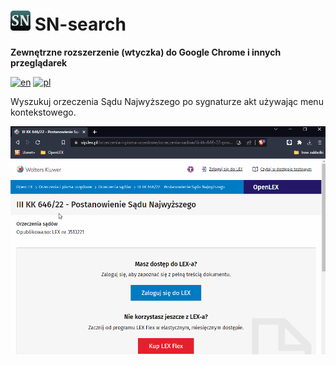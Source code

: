 # ![Icon](icon32.png) SN-search
**Zewnętrzne rozszerzenie (wtyczka) do Google Chrome i innych przeglądarek**

[![en](https://img.shields.io/badge/lang-en-red.svg)](https://github.com/HerrDiesel/CBOSA-search/blob/main/README.md)
[![pl](https://img.shields.io/badge/lang-pl-white.svg)](https://github.com/HerrDiesel/CBOSA-search/blob/main/README.pl.md)

Wyszukuj orzeczenia Sądu Najwyższego po sygnaturze akt używając menu kontekstowego.

![Demo](demo.gif)
